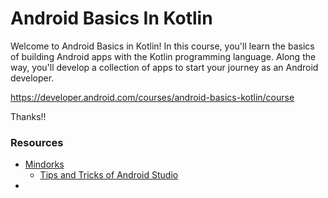 # Android Basics In Kotlin

Welcome to Android Basics in Kotlin! In this course, you'll learn the basics of building Android apps with the Kotlin programming language. Along the way, you'll develop a collection of apps to start your journey as an Android developer.  

https://developer.android.com/courses/android-basics-kotlin/course

Thanks!!


### Resources

* [Mindorks](https://mindorks.com)
    * [Tips and Tricks of Android Studio](https://blog.mindorks.com/tips-and-tricks-of-android-studio)
* 